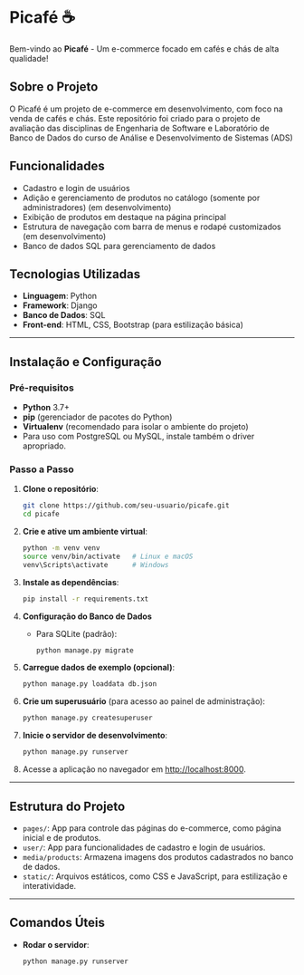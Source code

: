 # Picafé ☕️

Bem-vindo ao **Picafé** - Um e-commerce focado em cafés e chás de alta qualidade!

## Sobre o Projeto
O Picafé é um projeto de e-commerce em desenvolvimento, com foco na venda de cafés e chás. Este repositório foi criado para o projeto de avaliação das disciplinas de Engenharia de Software e Laboratório de Banco de Dados do curso de Análise e Desenvolvimento de Sistemas (ADS)

## Funcionalidades
- Cadastro e login de usuários 
- Adição e gerenciamento de produtos no catálogo (somente por administradores) (em desenvolvimento)
- Exibição de produtos em destaque na página principal 
- Estrutura de navegação com barra de menus e rodapé customizados (em desenvolvimento)
- Banco de dados SQL para gerenciamento de dados 

## Tecnologias Utilizadas
- **Linguagem**: Python
- **Framework**: Django
- **Banco de Dados**: SQL
- **Front-end**: HTML, CSS, Bootstrap (para estilização básica)

---

## Instalação e Configuração

### Pré-requisitos
- **Python** 3.7+
- **pip** (gerenciador de pacotes do Python)
- **Virtualenv** (recomendado para isolar o ambiente do projeto)
- Para uso com PostgreSQL ou MySQL, instale também o driver apropriado.

### Passo a Passo

1. **Clone o repositório**:
    ```bash
    git clone https://github.com/seu-usuario/picafe.git
    cd picafe
    ```

2. **Crie e ative um ambiente virtual**:
    ```bash
    python -m venv venv
    source venv/bin/activate   # Linux e macOS
    venv\Scripts\activate      # Windows
    ```

3. **Instale as dependências**:
    ```bash
    pip install -r requirements.txt
    ```

4. **Configuração do Banco de Dados**
   - Para SQLite (padrão):
     ```bash
     python manage.py migrate
     ```

5. **Carregue dados de exemplo (opcional)**:
    ```bash
    python manage.py loaddata db.json
    ```

6. **Crie um superusuário** (para acesso ao painel de administração):
    ```bash
    python manage.py createsuperuser
    ```

7. **Inicie o servidor de desenvolvimento**:
    ```bash
    python manage.py runserver
    ```

8. Acesse a aplicação no navegador em [http://localhost:8000](http://localhost:8000).

---

## Estrutura do Projeto

- `pages/`: App para controle das páginas do e-commerce, como página inicial e de produtos.
- `user/`: App para funcionalidades de cadastro e login de usuários.
- `media/products`: Armazena imagens dos produtos cadastrados no banco de dados.
- `static/`: Arquivos estáticos, como CSS e JavaScript, para estilização e interatividade.

---

## Comandos Úteis

- **Rodar o servidor**:
  ```bash
  python manage.py runserver
